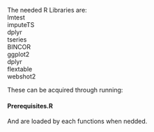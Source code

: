 The needed R Libraries are:   
  lmtest   
  imputeTS   
  dplyr   
  tseries   
  BINCOR   
  ggplot2   
  dplyr  
  flextable   
  webshot2

These can be acquired through running: 
#### Prerequisites.R
And are loaded by each functions when nedded. 
